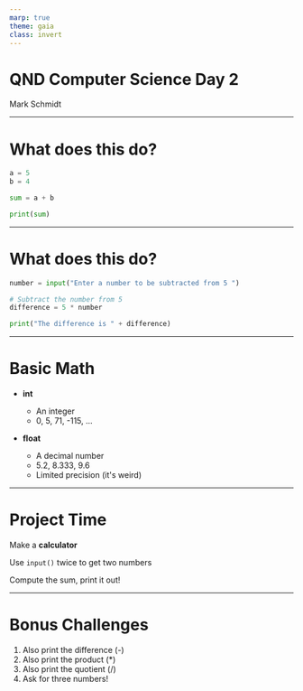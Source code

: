 ```yaml
---
marp: true
theme: gaia
class: invert
---
```


# QND Computer Science Day 2
Mark Schmidt

---

# What does this do?

```python
a = 5
b = 4

sum = a + b

print(sum)
```

<!-- Should print the number 9 -->
---

# What does this do?

```python
number = input("Enter a number to be subtracted from 5 ")

# Subtract the number from 5
difference = 5 * number

print("The difference is " + difference)
```
<!-- Note that anything after a # is a comment. Useful for >
<!-- Gotcha 1: fails to subtract because number is a string>
<!-- Gotcha 2: fails to run until we add str() -->
<!-- Brief aside on types -->
---

# Basic Math

- **int**
    - An integer
    - 0, 5, 71, -115, ...
- **float**
    - A decimal number
    - 5.2, 8.333, 9.6
    - Limited precision (it's weird)

    <!-- -->

---

# Project Time

Make a **calculator**

Use `input()` twice to get two numbers

Compute the sum, print it out!

--- 

# Bonus Challenges

1. Also print the difference (-)
2. Also print the product (*)
3. Also print the quotient (/)
4. Ask for three numbers!



